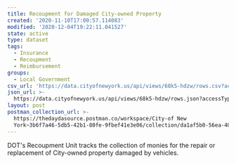 ```yaml
---
title: Recoupment for Damaged City-owned Property
created: '2020-11-10T17:00:57.114083'
modified: '2020-12-04T19:22:11.041527'
state: active
type: dataset
tags:
  - Insurance
  - Recoupment
  - Reimbursement
groups:
  - Local Government
csv_url: 'https://data.cityofnewyork.us/api/views/68k5-hdzw/rows.csv?accessType=DOWNLOAD'
json_url: >-
  https://data.cityofnewyork.us/api/views/68k5-hdzw/rows.json?accessType=DOWNLOAD
layout: post
postman_collection_url: >-
  https://thedaydasource.postman.co/workspace/City-of New
  York~3b6f7a46-5db5-42b1-80fe-9fbef41e3e06/collection/da1af5b0-56ea-40ab-9e2e-81169704329a
---
```

DOT's Recoupment Unit tracks the collection of monies for the repair or replacement of City-owned property damaged by vehicles.
